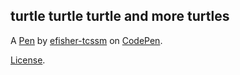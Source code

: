 turtle turtle turtle and more turtles
-------------------------------------


A [Pen](https://codepen.io/efisher-tcssm/pen/XLOyLd) by [efisher-tcssm](https://codepen.io/efisher-tcssm) on [CodePen](https://codepen.io).

[License](https://codepen.io/efisher-tcssm/pen/XLOyLd/license).